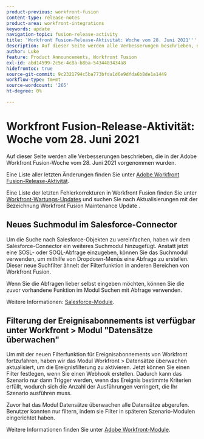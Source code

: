 ```yaml
---
product-previous: workfront-fusion
content-type: release-notes
product-area: workfront-integrations
keywords: update
navigation-topic: fusion-release-activity
title: 'Workfront Fusion-Release-Aktivität: Woche vom 28. Juni 2021'''
description: Auf dieser Seite werden alle Verbesserungen beschrieben, die in der Adobe Workfront Fusion-Woche vom 28. Juni 2021 vorgenommen wurden.
author: Luke
feature: Product Announcements, Workfront Fusion
exl-id: abd14599-2c5e-4c8a-b8ba-5434483434a8
hidefromtoc: true
source-git-commit: 9c2321794c5ba773bfda1d6e9dfda6b8de1a1449
workflow-type: tm+mt
source-wordcount: '265'
ht-degree: 0%

---
```


# Workfront Fusion-Release-Aktivität: Woche vom 28. Juni 2021

Auf dieser Seite werden alle Verbesserungen beschrieben, die in der Adobe Workfront Fusion-Woche vom 28. Juni 2021 vorgenommen wurden.

Eine Liste aller letzten Änderungen finden Sie unter [Adobe Workfront Fusion-Release-Aktivität](../../../product-announcements/product-releases/fusion-release-activity/fusion-release-activity.md).

Eine Liste der letzten Fehlerkorrekturen in Workfront Fusion finden Sie unter [Workfront-Wartungs-Updates](https://one.workfront.com/s/article/Workfront-Maintenance-Updates-1882317350) und suchen Sie nach Aktualisierungen mit der Bezeichnung Workfront Fusion Maintenance Update .

## Neues Suchmodul im Salesforce-Connector

Um die Suche nach Salesforce-Objekten zu vereinfachen, haben wir dem Salesforce-Connector ein weiteres Suchmodul hinzugefügt. Anstatt jetzt eine SOSL- oder SOQL-Abfrage einzugeben, können Sie das Suchmodul verwenden, um mithilfe von Dropdown-Menüs eine Abfrage zu erstellen. Dieser neue Suchfilter ähnelt der Filterfunktion in anderen Bereichen von Workfront Fusion.

Wenn Sie die Abfragen lieber selbst eingeben möchten, können Sie die zuvor vorhandene Funktion im Modul Suchen mit Abfrage verwenden.

Weitere Informationen: [Salesforce-Module](../../../workfront-fusion/apps-and-their-modules/salesforce-modules.md).

## Filterung der Ereignisabonnements ist verfügbar unter Workfront > Modul &quot;Datensätze überwachen&quot;

Um mit der neuen Filterfunktion für Ereignisabonnements von Workfront fortzufahren, haben wir das Modul Workfront > Datensätze überwachen aktualisiert, um die Ereignisfilterung zu aktivieren. Jetzt können Sie einen Filter festlegen, wenn Sie einen Webhook erstellen. Dadurch kann das Szenario nur dann Trigger werden, wenn das Ereignis bestimmte Kriterien erfüllt, wodurch sich die Anzahl der Ausführungen verringert, die Ihr Szenario ausführen muss.

Zuvor hat das Modul Datensätze überwachen alle Datensätze abgerufen. Benutzer konnten nur filtern, indem sie Filter in späteren Szenario-Modulen eingerichtet haben.

Weitere Informationen finden Sie unter [Adobe Workfront-Module](../../../workfront-fusion/apps-and-their-modules/workfront-modules.md).
